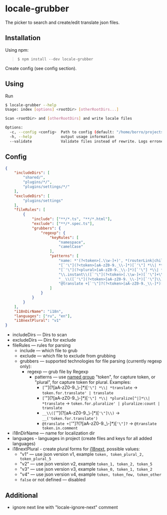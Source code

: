 # locale-grubber

The picker to search and create/edit translate json files.

## Installation
Using npm:
> `$ npm install --dev locale-grubber`

Create config (see config section).

## Using

Run
```bash
$ locale-grubber --help
Usage: index [options] <rootDir> [otherRootDirs...]

Scan <rootDir> and [otherRootDirs] and write locale files

Options:
  -c, --config <config>  Path to config (default: "/home/borro/projects/ng-localizer/locale-grubber.config.json")
  -h, --help             output usage information
  --validate             Validate files instead of rewrite. Logs erroneous files names to console

```
## Config

```json
{
    "includeDirs": [
        "shared/",
        "plugins/*/",
        "plugins/settings/*/"
    ],
    "excludeDirs": [
        "plugins/settings"
    ],
    "fileRules": [
        {
            "include": ["**/*.ts", "**/*.html"],
            "exclude": ["**/*.spec.ts"],
            "grubbers": {
                "regexp": {
                    "keyRules": [
                        "namespace",
                        "camelCase"
                    ],
                    "patterns": [
                        "name: *'(?<token>[.\\w-]+)', *(routerLink|children)",
                        "[`'\"](?<token>[aA-zZ0-9._\\-]*)[`'\"] *\\| *translate",
                        "[`'\"](?<plural>[aA-zZ0-9._\\-]*)[`'\"] *\\| *pluralize[^|]*\\| *translate",
                        "\\.instant\\([`'\"](?<token>[.\\w-]+)[`'\"]+\\)",
                        "__\\([`'\"](?<token>[aA-zZ0-9._\\-]*)[`'\"]\\)",
                        "@translate +[`'\"]?(?<token>[aA-zZ0-9._\\-]*)[`'\"]?"
                    ]
                }
            }
        }
    ],
    "i18nDirName": "i18n",
    "languages": ["ru", "en"],
    "i18nextPlural": "v1"
}
```
* includeDirs — Dirs to scan
* excludeDirs — Dirs for exclude
* fileRules — rules for parsing
    * include — which file to grub
    * exclude — which file to exclude from grubbing
    * grubbers — supported technologies for file parsing (currently regexp only):
        * regexp — grub file by Regexp
            * patterns — use [named group](https://www.npmjs.com/package/named-js-regexp) "token", for capture token, or "plural", for capture token for plural. Examples:
                * `[`'\"](?<token>[aA-zZ0-9._\\-]*)[`'\"] *\\| *translate` → `token.for.translate' | translate`
                * `[`'\"](?<plural>[aA-zZ0-9._\\-]*)[`'\"] *\\| *pluralize[^|]*\\| *translate` → `token.for.pluralize' | pluralize:count | translate`
                * `__\\([`'\"](?<token>[aA-zZ0-9._\\-]*)[`'\"]\\)` → `__('token.for.translate')`
                * `@translate +[`'\"]?(?<token>[aA-zZ0-9._\\-]*)[`'\"]?` → `@translate token.in.comment`
* i18nDirName — name for localization dir
* languages - languages in project (create files and keys for all added languages)
* i18nextPlural - create plural forms for [i18next](https://www.i18next.com/translation-function/plurals), possible values:
    * "v1" — use json version v1, example `token, token_plural_2, token_plural_5`
    * "v2" — use json version v2, example `token_1, token_2, token_5`
    * "v3" — use json version v3, example `token_0, token_1, token_2`
    * "v4" — use json version v4, example `token, token_few, token_other`
    * `false` or not defined — disabled


## Additional
* ignore next line with "locale-ignore-next" comment

